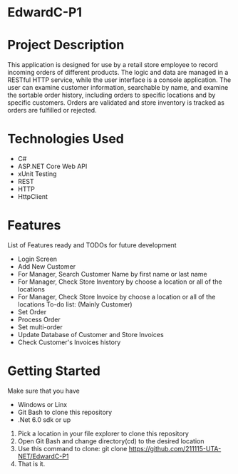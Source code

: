 # EdwardC-P1
# Project Description #
This application is designed for use by a retail store employee to record incoming orders of different products. The logic and data are managed in a RESTful HTTP service, while the user interface is a console application. The user can examine customer information, searchable by name, and examine the sortable order history, including orders to specific locations and by specific customers. Orders are validated and store inventory is tracked as orders are fulfilled or rejected.
# Technologies Used #
* C#
* ASP.NET Core Web API
* xUnit Testing
* REST
* HTTP
* HttpClient
# Features #
List of Features ready and TODOs for future development
* Login Screen
* Add New Customer
* For Manager, Search Customer Name by first name or last name
* For Manager, Check Store Inventory by choose a location or all of the locations
* For Manager, Check Store Invoice by choose a location or all of the locations
To-do list: (Mainly Customer)
* Set Order
* Process Order
* Set multi-order
* Update Database of Customer and Store Invoices
* Check Customer's Invoices history
# Getting Started #
Make sure that you have
* Windows or Linx
* Git Bash to clone this repository
* .Net 6.0 sdk or up

1. Pick a location in your file explorer to clone this repository
2. Open Git Bash and change directory(cd) to the desired location
3. Use this command to clone: git clone https://github.com/211115-UTA-NET/EdwardC-P1
4. That is it.
